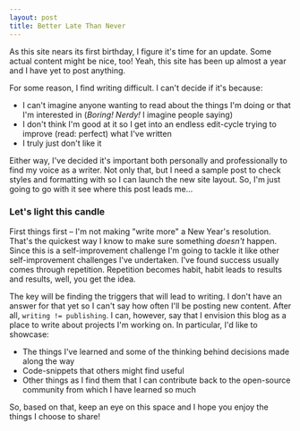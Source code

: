 ```yaml
---
layout: post
title: Better Late Than Never
---
```


As this site nears its first birthday, I figure it's time for an update. Some actual content might be nice, too! Yeah, this site has been up almost a year and I have yet to post anything.

For some reason, I find writing difficult. I can't decide if it's because:

- I can't imagine anyone wanting to read about the things I'm doing or that I'm interested in (<em>Boring! Nerdy!</em> I imagine people saying)
- I don't think I'm good at it so I get into an endless edit-cycle trying to improve (read: perfect) what I've written
- I truly just don't like it

Either way, I've decided it's important both personally and professionally to find my voice as a writer. Not only that, but I need a sample post to check styles and formatting with so I can launch the new site layout. So, I'm just going to go with it see where this post leads me...

### Let's light this candle

First things first &ndash; I'm not making "write more" a New Year's resolution. That's the quickest way I know to make sure something <em>doesn't</em> happen. Since this is a self-improvement challenge I'm going to tackle it like other self-improvement challenges I've undertaken. I've found success usually comes through repetition. Repetition becomes habit, habit leads to results and results, well, you get the idea.

The key will be finding the triggers that will lead to writing. I don't have an answer for that yet so I can't say how often I'll be posting new content. After all, `writing != publishing`. I can, however, say that I envision this blog as a place to write about projects I'm working on. In particular, I'd like to showcase:

- The things I've learned and some of the thinking behind decisions made along the way
- Code-snippets that others might find useful
- Other things as I find them that I can contribute back to the open-source community from which I have learned so much

So, based on that, keep an eye on this space and I hope you enjoy the things I choose to share!
